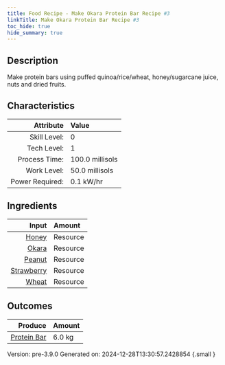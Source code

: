 ```yaml
---
title: Food Recipe - Make Okara Protein Bar Recipe #3
linkTitle: Make Okara Protein Bar Recipe #3
toc_hide: true
hide_summary: true
---
```


## Description
Make protein bars using puffed quinoa/rice/wheat, honey/sugarcane juice, nuts and dried fruits.

## Characteristics

| Attribute      | Value |
|--------:|:------|
|Skill Level:|0|
|Tech Level:|1|
|Process Time:|100.0 millisols|
|Work Level:|50.0 millisols|
|Power Required:|0.1 kW/hr|

## Ingredients

| Input      | Amount |
|--------:|:------|
|[Honey](/docs/definitions/resource/honey)|Resource|0.5 kg|
|[Okara](/docs/definitions/resource/okara)|Resource|2.0 kg|
|[Peanut](/docs/definitions/resource/peanut)|Resource|1.0 kg|
|[Strawberry](/docs/definitions/resource/strawberry)|Resource|0.5 kg|
|[Wheat](/docs/definitions/resource/wheat)|Resource|2.0 kg|

## Outcomes


| Produce      | Amount |
|--------:|:------|
|[Protein Bar](/docs/definitions/resource/protein-bar)|6.0 kg|


Version: pre-3.9.0 Generated on: 2024-12-28T13:30:57.2428854
{.small }

